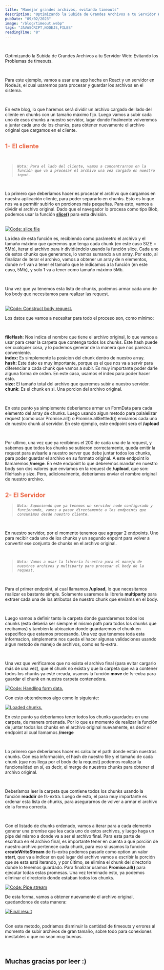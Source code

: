 ```yaml
---
title: "Manejar grandes archivos, evitando timeouts"
description: "Optimizando la Subida de Grandes Archivos a tu Servidor Web: Evitando los Problemas de timeouts."
pubDate: "09/02/2023"
image: "/blog/timeout.webp"
tags: "JAVASCRIPT,NODEJS,FILES"
readingTime: "8"
---
```


<br/>

Optimizando la Subida de Grandes Archivos a tu Servidor Web: Evitando los Problemas de timeouts.

<br/>

Para este ejemplo, vamos a usar una app hecha en React y un servidor en NodeJs, el cual usaremos para procesar y guardar los archivos en el sistema.

<br/>

En este blog, lo que haremos será dividir un archivo cargado del lado del cliente en chunks con un tamaño máximo fijo. Luego vamos a subir cada uno de esos chunks a nuestro servidor, lugar donde finalmente volveremos a juntar cada uno de los chunks, para obtener nuevamente el archivo original que cargamos en el cliente.

<p style="color:#e9552f;margin-top:32px;margin-bottom:16px;font-size:20px;font-weight:600">
1- El cliente
</p>

<br/>

> _`Nota: Para el lado del cliente, vamos a concentrarnos en la función que va a procesar el archivo una vez cargado en nuestro input.`_

<br/>

Lo primero que deberíamos hacer es procesar el archivo que cargamos en nuestra aplicación cliente, para poder separarlo en chunks. Esto es lo que nos va a permitir subirlo en porciones más pequeñas. Para esto, vamos a dividir el archivo original. Dado que el navegador lo procesa como tipo Blob, podemos usar la función <a style="text-decoration:underline" href=" https://developer.mozilla.org/en-US/docs/Web/API/Blob/slice" target="_blank">
**slice()**</a> para esta división.

<br/>

<a href="/blog/dealing-with-large-files/slice-file.webp" title="code: Slice file." target="_blank">
<img src="/blog/dealing-with-large-files/slice-file.webp" alt="Code: slice file" />
</a>

<br/>

La idea de esta función es, recibiendo como parámetro el archivo y el tamaño máximo que queremos que tenga cada chunk (en este caso SIZE = 5Mb), iterar el archivo para ir dividiéndolo usando la función slice. Cada uno de estos chunks que generamos, lo vamos sumando a un array. Por esto, al finalizar de iterar el archivo, vamos a obtener un array de n elementos, donde n-1 van a tener el tamaño que le indicamos a la función (en este caso, 5Mb), y solo 1 va a tener como tamaño máximo 5Mb.

<br/>

Una vez que ya tenemos esta lista de chunks, podemos armar cada uno de los body que necesitamos para realizar las request.

<br/>

<a href="/blog/dealing-with-large-files/body-request.webp" title="Code: Construct body request." target="_blank">
<img src="/blog/dealing-with-large-files/body-request.webp" alt="Code: Construct body request." />
</a>

<br/>

Los datos que vamos a necesitar para todo el proceso son, como mínimo:

<br/>

**fileHash:** Nos indica el nombre que tiene el archivo original, lo que vamos a usar para crear la carpeta que contenga todos los chunks. Este hash puede ser cualquier cosa, y lo podemos generar de la manera que nos parezca conveniente.<br/>
**index:** Es simplemente la posicion del chunk dentro de nuestro array.<br/>
**hash:** Este dato es muy importante, porque es el que nos va a servir para diferenciar a cada chunk que vamos a subir. Es muy importante poder darle alguna forma de orden. En este caso, usamos el index para poder hacer esto.<br/>
**size:** El tamaño total del archivo que queremos subir a nuestro servidor.<br/>
**chunk:** Es el chunk en si. Una porcion del archivo original.

<br/>

En este punto ya simplemente deberiamos armar un FormData para cada elemento del array de chunks. Luego usando algun metodo para palalelizar request (como usar Promise.all() o Promise.allSettled()) enviamos cada uno de nuestro chunk al servidor. En este ejemplo, este endpoint sera el **/upload**

<br />

Por ultimo, una vez que ya recibimos el 200 de cada una de la request, y sabemos que todos los chunks se subieron correctamente, queda emitir la request para avisarle a nuestro server que debe juntar todos los chunks, para poder guardar el archivo en su formato original. A este endpoint lo llamaremos **/merge**. En este endpoint lo que deberemos mandar en nuestro body son dos valores que enviamos en la request de **/upload**, que son: fileHash y size. Pero, adicionalmente, deberiamos enviar el nombre original de nuestro archivo.

<p style="color:#e9552f;margin-top:32px;margin-bottom:16px;font-size:20px;font-weight:600">
2- El Servidor
</p>

> _`Nota: Suponiendo que ya tenemos un servidor node configurado y funcionando, vamos a pasar directamente a los endpoints que consumimos desde nuestro cliente.`_

<br/>

En nuestro servidor, por el momento tenemos que agregar 2 endpoints. Uno para recibir cada uno de los chunks y un segundo enpoint para volver a convertir ese conjunto de chunks en el archivo original.

<br/>

> _`Nota: Vamos a usar la librería fs-extra para el manejo de nuestros archivos y multiparty para procesar el body de la request.`_

<br />

Para el primer endpoint, al cual llamamos **/upload**, lo que necesitamos realizar es bastante simple. Solamente usaremos la libreria **multiparty** para extraer cada una de los atributos de nuestro chunk que enviams en el body.

<br />

Luego vamos a definir tanto la carpeta donde guardaremos todos los chunks (esto deberia ser siempre el mismo path para todos los chunks que recibamos) y tambien la ubicacion donde guardaremos el chunk en especifico que estamos procesando. Una vez que tenemos toda esta informacion, simplemente nos queda el hacer algunas validaciones usando algun metodo de manejo de archivos, como es fs-extra.

<br />

Una vez que verificamos que no exista el archivo final (para evitar cargarlo más de una vez), que el chunk no exista y que la carpeta que va a contener todos los chunks ya esté creada, usamos la función **move** de fs-extra para guardar el chunk en nuestra carpeta contenedora.

<a href="/blog/dealing-with-large-files/handle-form.webp" title="Code: Handling form data." target="_blank">
<img src="/blog/dealing-with-large-files/handle-form.webp" alt="Code: Handling form data." />
</a>

<br/>

Con esto obtendremos algo como lo siguiente:

<a href="/blog/dealing-with-large-files/loaded-chunks.webp" title="Loaded chunks." target="_blank">
<img src="/blog/dealing-with-large-files/loaded-chunks.webp" alt="Loaded chunks." />
</a>

<br />

En este punto ya deberíamos tener todos los chunks guardados en una carpeta, de manera ordenada. Por lo que es momento de realizar la función de juntar todos los chunks en el archivo original nuevamente, es decir el endpoint al cual llamamos **/merge**

<br />

Lo primero que deberíamos hacer es calcular el path donde están nuestros chunks. Con esa información, el hash de nuestro file y el tamaño de cada chunk (que nos llega por el body de la request) podemos realizar la funcionalidad en sí, es decir, el merge de nuestros chunks para obtener el archivo original.

<br />

Deberíamos leer la carpeta que contiene todos los chunks usando la función **readdir** de fs-extra. Luego de esto, el paso muy importante es ordenar esta lista de chunks, para asegurarnos de volver a armar el archivo de la forma correcta.

<br />

Con el listado de chunks ordenado, vamos a iterar para a cada elemento generar una promise que lea cada uno de estos archivos, y luego haga un pipe del mismo a donde va a ser el archivo final. Para esta parte de escritura en el archivo final, es importante tener en cuenta a qué porción de nuestro archivo pertenece cada chunk, para eso si usamos la función **createWriteStream** de fs-extra podemos pasarle como option un valor **start**, que va a indicar en qué lugar del archivo vamos a escribir la porción que se esta está iterando, y por último, se elimina el chunk del directorio donde lo tenemos guardado. Para finalizar usamos **Promise.all()** para ejecutar todas estas promesas. Una vez terminado esto, ya podemos eliminar el directorio donde estaban todos los chunks.

<a href="/blog/dealing-with-large-files/pipe-stream.webp" title="Code: Pipe stream" target="_blank">
<img src="/blog/dealing-with-large-files/pipe-stream.webp" alt="Code: Pipe stream" />
</a>

<br />

De esta forma, vamos a obtener nuevamente el archivo original, quedandonos de esta manera:

<a href="/blog/dealing-with-large-files/final-result.webp" title="Final result" target="_blank">
<img src="/blog/dealing-with-large-files/final-result.webp" alt="Final result" />
</a>

<br />
<br />

Con este metodo, podriamos disminuir la cantidad de timeouts y errores al momento de subir archivos de gran tamaño, sobre todo para conexiones inestables o que no sean muy buenas.

<br/>

## **Muchas gracias por leer :)**
